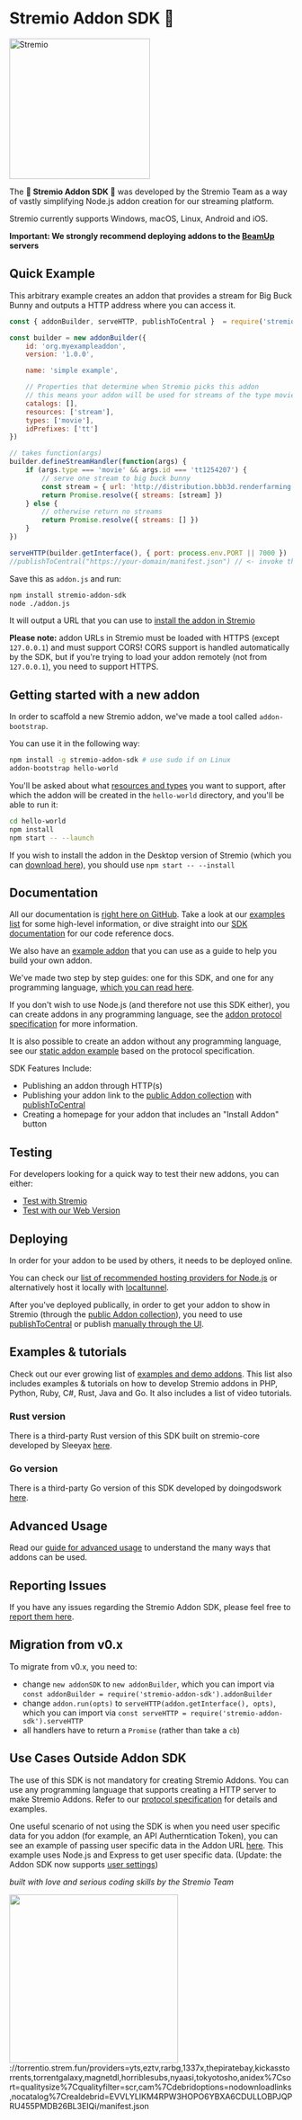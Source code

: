 # Stremio Addon SDK 🧙

<img src="https://blog.stremio.com/wp-content/uploads/2023/08/stremio-logo-2023.png" alt="Stremio" width="250" />

The **🧙  Stremio Addon SDK 🧙** was developed by the Stremio Team as a way of vastly simplifying Node.js addon creation for
our streaming platform.

Stremio currently supports Windows, macOS, Linux, Android and iOS.

**Important: We strongly recommend deploying addons to the [BeamUp](./docs/deploying/beamup.md) servers**


## Quick Example

This arbitrary example creates an addon that provides a stream for Big Buck Bunny and outputs a HTTP address where you can access it.

```javascript
const { addonBuilder, serveHTTP, publishToCentral }  = require('stremio-addon-sdk')

const builder = new addonBuilder({
    id: 'org.myexampleaddon',
    version: '1.0.0',

    name: 'simple example',

    // Properties that determine when Stremio picks this addon
    // this means your addon will be used for streams of the type movie
    catalogs: [],
    resources: ['stream'],
    types: ['movie'],
    idPrefixes: ['tt']
})

// takes function(args)
builder.defineStreamHandler(function(args) {
    if (args.type === 'movie' && args.id === 'tt1254207') {
        // serve one stream to big buck bunny
        const stream = { url: 'http://distribution.bbb3d.renderfarming.net/video/mp4/bbb_sunflower_1080p_30fps_normal.mp4' }
        return Promise.resolve({ streams: [stream] })
    } else {
        // otherwise return no streams
        return Promise.resolve({ streams: [] })
    }
})

serveHTTP(builder.getInterface(), { port: process.env.PORT || 7000 })
//publishToCentral("https://your-domain/manifest.json") // <- invoke this if you want to publish your addon and it's accessible publically on "your-domain"
```

Save this as `addon.js` and run:

```bash
npm install stremio-addon-sdk
node ./addon.js
```

It will output a URL that you can use to [install the addon in Stremio](./docs/testing.md#how-to-install-add-on-in-stremio)

**Please note:** addon URLs in Stremio must be loaded with HTTPS (except `127.0.0.1`) and must support CORS! CORS support is handled automatically by the SDK, but if you're trying to load your addon remotely (not from `127.0.0.1`), you need to support HTTPS.


## Getting started with a new addon

In order to scaffold a new Stremio addon, we've made a tool called `addon-bootstrap`.

You can use it in the following way:

```bash
npm install -g stremio-addon-sdk # use sudo if on Linux
addon-bootstrap hello-world
```

You'll be asked about what [resources and types](./docs/api/README.md) you want to support, after which the addon will be created in the `hello-world` directory, and you'll be able to run it:

```bash
cd hello-world
npm install
npm start -- --launch
```

If you wish to install the addon in the Desktop version of Stremio (which you can [download here](https://www.stremio.com/downloads)), you should use `npm start -- --install`

## Documentation

All our documentation is [right here on GitHub](./docs). Take a look at our [examples list](./docs/examples.md) for some high-level
information, or dive straight into our [SDK documentation](./docs/README.md) for our code reference docs.

We also have an [example addon](https://github.com/Stremio/addon-helloworld) that you can use as a guide to help you build your own addon.

We've made two step by step guides: one for this SDK, and one for any programming language, [which you can read here](https://stremio.github.io/stremio-addon-guide).

If you don't wish to use Node.js (and therefore not use this SDK either), you can create addons in any programming
language, see the [addon protocol specification](./docs/protocol.md) for more information.

It is also possible to create an addon without any programming language, see our [static addon example](https://github.com/Stremio/stremio-static-addon-example) based
on the protocol specification.

SDK Features Include:

- Publishing an addon through HTTP(s)
- Publishing your addon link to the [public Addon collection](https://api.strem.io/addonscollection.json) with [publishToCentral](./docs/README.md#publishtocentralurl)
- Creating a homepage for your addon that includes an "Install Addon" button

## Testing

For developers looking for a quick way to test their new addons, you can either:

- [Test with Stremio](./docs/testing.md#testing-in-stremio-app)
- [Test with our Web Version](./docs/testing.md#testing-in-stremio-web-version)


## Deploying

In order for your addon to be used by others, it needs to be deployed online.

You can check our [list of recommended hosting providers for Node.js](./docs/deploying/README.md) or alternatively host it locally with [localtunnel](https://github.com/localtunnel/localtunnel).

After you've deployed publically, in order to get your addon to show in Stremio (through the [public Addon collection](https://api.strem.io/addonscollection.json)), you need to use [publishToCentral](./docs/README.md#publishtocentralurl) or publish [manually through the UI](https://stremio.github.io/stremio-publish-addon/index.html).

## Examples & tutorials

Check out our ever growing list of [examples and demo addons](./docs/examples.md). This list also includes examples & tutorials on how to develop Stremio addons in PHP, Python, Ruby, C#, Rust, Java and Go. It also includes a list of video tutorials.

### Rust version
There is a third-party Rust version of this SDK built on stremio-core developed by Sleeyax [here](https://github.com/sleeyax/stremio-addon-sdk).

### Go version
There is a third-party Go version of this SDK developed by doingodswork [here](https://github.com/Deflix-tv/go-stremio).


## Advanced Usage

Read our [guide for advanced usage](./docs/advanced.md) to understand the many ways that addons can be used.


## Reporting Issues

If you have any issues regarding the Stremio Addon SDK, please feel free to [report them here](https://github.com/Stremio/stremio-addon-sdk/issues).


## Migration from v0.x

To migrate from v0.x, you need to:

- change `new addonSDK` to `new addonBuilder`, which you can import via `const addonBuilder = require('stremio-addon-sdk').addonBuilder`
- change `addon.run(opts)` to `serveHTTP(addon.getInterface(), opts)`, which you can import via `const serveHTTP = require('stremio-addon-sdk').serveHTTP`
- all handlers have to return a `Promise` (rather than take a `cb`)


## Use Cases Outside Addon SDK

The use of this SDK is not mandatory for creating Stremio Addons. You can use any programming language that supports
creating a HTTP server to make Stremio Addons. Refer to our [protocol specification](./docs/protocol.md) for details and examples.

One useful scenario of not using the SDK is when you need user specific data for you addon (for example, an API
Autherntication Token), you can see an example of passing user specific data in the Addon URL [here](./docs/advanced.md#using-user-data-in-add-ons).
This example uses Node.js and Express to get user specific data. (Update: the Addon SDK now supports [user settings](./docs/api/responses/manifest.md#user-data))


_built with love and serious coding skills by the Stremio Team_

<img src="https://blog.stremio.com/wp-content/uploads/2023/08/stremio-code-footer.jpg" width="300" />
://torrentio.strem.fun/providers=yts,eztv,rarbg,1337x,thepiratebay,kickasstorrents,torrentgalaxy,magnetdl,horriblesubs,nyaasi,tokyotosho,anidex%7Csort=qualitysize%7Cqualityfilter=scr,cam%7Cdebridoptions=nodownloadlinks,nocatalog%7Crealdebrid=EVVLYLIKM4RPW3HOPO6YBXA6CDULLOBPJQPRU455PMDB26BL3EIQi/manifest.json
